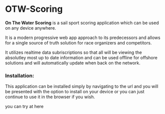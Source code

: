 # OTW-Scoring

**On The Water Scoring** is a sail sport scoring application which can be used on any device anywhere.

It is a modern progressive web app approach to its predecessors and allows for a single source of truth solution for race organizers and competitors.

It utilizes realtime data subriscriptions so that all will be viewing the absolutley most up to date information and can be used offline for offshore solutions and will automatically update when back on the network.

### Installation:

This application can be installed simply by navigating to the url and you will be presented with the option to install on your device or you can just continue to use it in the browser if you wish.

you can try at here
